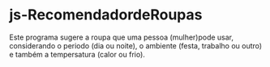 # js-RecomendadordeRoupas
Este programa sugere a roupa que uma pessoa (mulher)pode usar,  considerando o periodo (dia ou noite), o ambiente (festa, trabalho ou outro) e também a tempersatura (calor ou frio).
